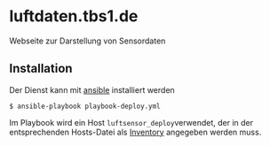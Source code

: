 luftdaten.tbs1.de
=================
Webseite zur Darstellung von Sensordaten

Installation
------------

Der Dienst kann mit [ansible](https://docs.ansible.com) installiert werden

    $ ansible-playbook playbook-deploy.yml

Im Playbook wird ein Host ``luftsensor_deploy``verwendet, der in der 
entsprechenden Hosts-Datei als 
[Inventory](https://docs.ansible.com/ansible/intro_inventory.html) 
angegeben werden muss.
